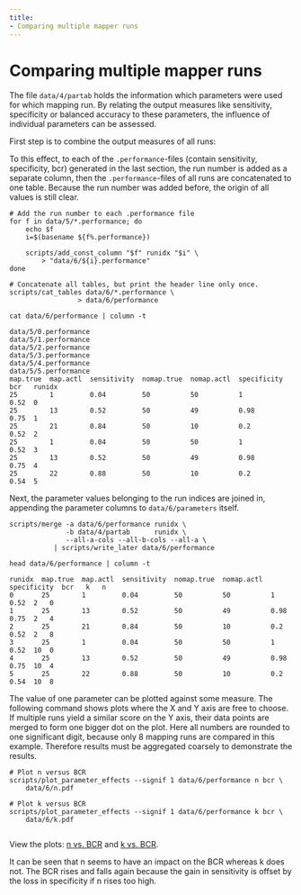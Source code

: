 ```yaml
---
title: 
- Comparing multiple mapper runs
---
```


Comparing multiple mapper runs
==============================

The file `data/4/partab` holds the information which parameters were
used for which mapping run. By relating the output measures like
sensitivity, specificity or balanced accuracy to these parameters, the
influence of individual parameters can be assessed.

First step is to combine the output measures of all runs:

To this effect, to each of the `.performance`-files (contain
sensitivity, specificity, bcr) generated in the last section, the run
number is added as a separate column, then the `.performance`-files of
all runs are concatenated to one table.  Because the run number was
added before, the origin of all values is still clear.

```{.bash}
# Add the run number to each .performance file
for f in data/5/*.performance; do
    echo $f
    i=$(basename ${f%.performance})

    scripts/add_const_column "$f" runidx "$i" \
        > "data/6/${i}.performance"
done

# Concatenate all tables, but print the header line only once.
scripts/cat_tables data/6/*.performance \
                 > data/6/performance

cat data/6/performance | column -t
```
```{.output}
data/5/0.performance
data/5/1.performance
data/5/2.performance
data/5/3.performance
data/5/4.performance
data/5/5.performance
map.true  map.actl  sensitivity  nomap.true  nomap.actl  specificity  bcr   runidx
25        1         0.04         50          50          1            0.52  0
25        13        0.52         50          49          0.98         0.75  1
25        21        0.84         50          10          0.2          0.52  2
25        1         0.04         50          50          1            0.52  3
25        13        0.52         50          49          0.98         0.75  4
25        22        0.88         50          10          0.2          0.54  5
```

Next, the parameter values belonging to the run indices are joined in, 
appending the parameter columns to `data/6/parameters` itself.

```{.bash}
scripts/merge -a data/6/performance runidx \
              -b data/4/partab      runidx \
              --all-a-cols --all-b-cols --all-a \
           | scripts/write_later data/6/performance

head data/6/performance | column -t
```
```{.output}
runidx  map.true  map.actl  sensitivity  nomap.true  nomap.actl  specificity  bcr   k   n
0       25        1         0.04         50          50          1            0.52  2   0
1       25        13        0.52         50          49          0.98         0.75  2   4
2       25        21        0.84         50          10          0.2          0.52  2   8
3       25        1         0.04         50          50          1            0.52  10  0
4       25        13        0.52         50          49          0.98         0.75  10  4
5       25        22        0.88         50          10          0.2          0.54  10  8
```

The value of one parameter can be plotted against some measure. The
following command shows plots where the X and Y axis are free to
choose. If multiple runs yield a similar score on the Y axis, their
data points are merged to form one bigger dot on the plot. Here all
numbers are rounded to one significant digit, because only 8 mapping
runs are compared in this example. Therefore results must be
aggregated coarsely to demonstrate the results.

```{.bash}
# Plot n versus BCR
scripts/plot_parameter_effects --signif 1 data/6/performance n bcr \
    data/6/n.pdf

# Plot k versus BCR
scripts/plot_parameter_effects --signif 1 data/6/performance k bcr \
    data/6/k.pdf
```
```{.output}
```

View the plots: <a href="data/6/n.pdf">n vs. BCR</a> and
 <a href="data/6/k.pdf">k vs. BCR</a>.

 It can be seen that n seems to have an impact on the BCR whereas k
 does not. The BCR rises and falls again because the gain in
 sensitivity is offset by the loss in specificity if n rises too high.


